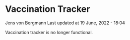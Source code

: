 Vaccination Tracker
================
Jens von Bergmann
Last updated at 19 June, 2022 - 18:04

Vaccination tracker is no longer functional.
